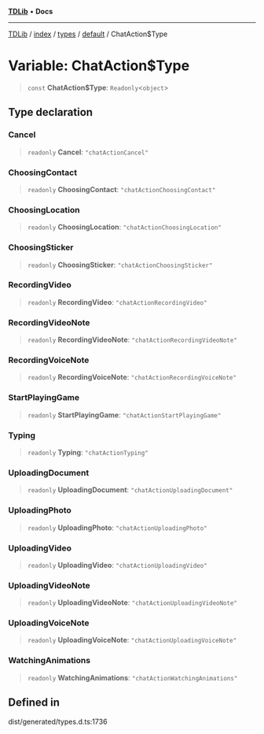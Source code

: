 [**TDLib**](../../../../../../README.md) • **Docs**

***

[TDLib](../../../../../../modules.md) / [index](../../../../../README.md) / [types](../../../README.md) / [default](../README.md) / ChatAction$Type

# Variable: ChatAction$Type

> `const` **ChatAction$Type**: `Readonly`\<`object`\>

## Type declaration

### Cancel

> `readonly` **Cancel**: `"chatActionCancel"`

### ChoosingContact

> `readonly` **ChoosingContact**: `"chatActionChoosingContact"`

### ChoosingLocation

> `readonly` **ChoosingLocation**: `"chatActionChoosingLocation"`

### ChoosingSticker

> `readonly` **ChoosingSticker**: `"chatActionChoosingSticker"`

### RecordingVideo

> `readonly` **RecordingVideo**: `"chatActionRecordingVideo"`

### RecordingVideoNote

> `readonly` **RecordingVideoNote**: `"chatActionRecordingVideoNote"`

### RecordingVoiceNote

> `readonly` **RecordingVoiceNote**: `"chatActionRecordingVoiceNote"`

### StartPlayingGame

> `readonly` **StartPlayingGame**: `"chatActionStartPlayingGame"`

### Typing

> `readonly` **Typing**: `"chatActionTyping"`

### UploadingDocument

> `readonly` **UploadingDocument**: `"chatActionUploadingDocument"`

### UploadingPhoto

> `readonly` **UploadingPhoto**: `"chatActionUploadingPhoto"`

### UploadingVideo

> `readonly` **UploadingVideo**: `"chatActionUploadingVideo"`

### UploadingVideoNote

> `readonly` **UploadingVideoNote**: `"chatActionUploadingVideoNote"`

### UploadingVoiceNote

> `readonly` **UploadingVoiceNote**: `"chatActionUploadingVoiceNote"`

### WatchingAnimations

> `readonly` **WatchingAnimations**: `"chatActionWatchingAnimations"`

## Defined in

dist/generated/types.d.ts:1736
